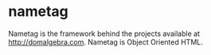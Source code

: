 nametag
=======

Nametag is the framework behind the projects available at http://domalgebra.com. Nametag is Object Oriented HTML.
